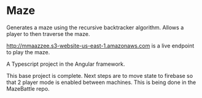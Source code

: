 # Maze

Generates a maze using the recursive backtracker algorithm. Allows a player to then traverse the maze.

http://mmaazzee.s3-website-us-east-1.amazonaws.com is a live endpoint to play the maze.

A Typescript project in the Angular framework.

This base project is complete. Next steps are to move state to firebase so that 2 player mode is enabled between machines. This is being done in the MazeBattle repo.
